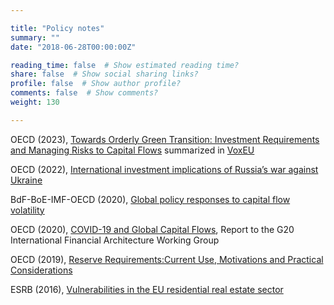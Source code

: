 ```yaml
---

title: "Policy notes"
summary: ""
date: "2018-06-28T00:00:00Z"

reading_time: false  # Show estimated reading time?
share: false  # Show social sharing links?
profile: false  # Show author profile?
comments: false  # Show comments?
weight: 130

---
```


OECD (2023), [Towards Orderly Green Transition: Investment Requirements and Managing Risks to Capital Flows](https://www.oecd.org/investment/investment-policy/towards-orderly-green-transition.pdf) summarized in [VoxEU](https://cepr.org/voxeu/columns/lack-portfolio-investment-finance-green-companies-emerging-markets)

OECD (2022), [International investment implications of Russia’s war against Ukraine](https://www.oecd-ilibrary.org/deliver/a24af3d7-en.pdf?itemId=%2Fcontent%2Fpublication%2Fa24af3d7-en&mimeType=pdf)  

BdF-BoE-IMF-OECD (2020), [Global policy responses to capital flow volatility](https://blogs.imf.org/2020/12/23/global-policy-responses-to-capital-flow-volatility/)

OECD (2020), [COVID-19 and Global Capital Flows](http://www.oecd.org/investment/COVID19-and-global-capital-flows-OECD-Report-G20.pdf), Report to the G20 International Financial Architecture Working Group

OECD (2019), [Reserve Requirements:Current Use, Motivations and Practical Considerations](https://www.oecd.org/investment/investment-policy/Reserve-Requirements-Current-Use-Motivations-and-Practical-Considerations-technical-note.pdf)

ESRB (2016), [Vulnerabilities in the EU residential real estate sector](https://www.esrb.europa.eu/pub/pdf/reports/161128_vulnerabilities_eu_residential_real_estate_sector.en.pdf)
